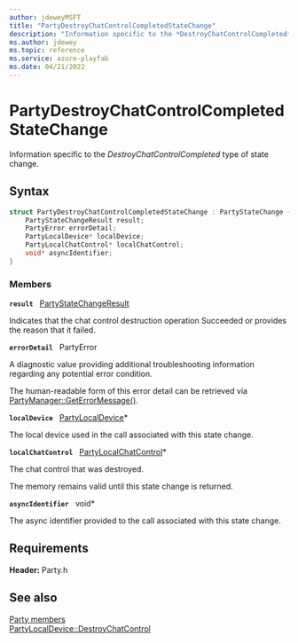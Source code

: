 ```yaml
---
author: jdeweyMSFT
title: "PartyDestroyChatControlCompletedStateChange"
description: "Information specific to the *DestroyChatControlCompleted* type of state change."
ms.author: jdewey
ms.topic: reference
ms.service: azure-playfab
ms.date: 04/21/2022
---
```


# PartyDestroyChatControlCompletedStateChange  

Information specific to the *DestroyChatControlCompleted* type of state change.  

## Syntax  
  
```cpp
struct PartyDestroyChatControlCompletedStateChange : PartyStateChange {  
    PartyStateChangeResult result;  
    PartyError errorDetail;  
    PartyLocalDevice* localDevice;  
    PartyLocalChatControl* localChatControl;  
    void* asyncIdentifier;  
}  
```
  
### Members  
  
**`result`** &nbsp; [PartyStateChangeResult](../enums/partystatechangeresult.md)  
  
Indicates that the chat control destruction operation Succeeded or provides the reason that it failed.
  
**`errorDetail`** &nbsp; PartyError  
  
A diagnostic value providing additional troubleshooting information regarding any potential error condition.
  
The human-readable form of this error detail can be retrieved via [PartyManager::GetErrorMessage()](../classes/PartyManager/methods/partymanager_geterrormessage.md).
  
**`localDevice`** &nbsp; [PartyLocalDevice](../classes/PartyLocalDevice/partylocaldevice.md)*  
  
The local device used in the call associated with this state change.
  
**`localChatControl`** &nbsp; [PartyLocalChatControl](../classes/PartyLocalChatControl/partylocalchatcontrol.md)*  
  
The chat control that was destroyed.
  
The memory remains valid until this state change is returned.
  
**`asyncIdentifier`** &nbsp; void*  
  
The async identifier provided to the call associated with this state change.
  
  
## Requirements  
  
**Header:** Party.h
  
## See also  
[Party members](../party_members.md)  
[PartyLocalDevice::DestroyChatControl](../classes/PartyLocalDevice/methods/partylocaldevice_destroychatcontrol.md)
  
  
